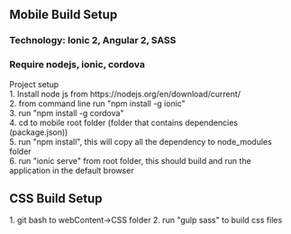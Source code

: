 <h2>Mobile Build Setup</h2>
<h3>Technology: Ionic 2, Angular 2, SASS</h3>
<h3>Require nodejs, ionic, cordova</h3>
Project setup<br>
1. Install node js from https://nodejs.org/en/download/current/<br>
2. from command line run "npm install -g ionic"<br>
3. run "npm install -g cordova"<br>
4. cd to mobile root folder (folder that contains dependencies (package.json))<br>
5. run "npm install", this will copy all the dependency to node_modules folder<br>
6. run "ionic serve" from root folder, this should build and run the application in the default browser<br>

<h2>CSS Build Setup</h2>
1. git bash to webContent->CSS folder
2. run "gulp sass" to build css files

